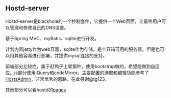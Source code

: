 Hostd-server
---------
Hostd-server是blackhole的一个控制套件，它提供一个Web页面，让最终用户可以管理和修改自己的DNS设置。

基于Spring MVC、myBatis、sqlite进行开发。

计划内置jetty作为web容器，sqlite作为存储，是个开箱可用的服务器。但是也可以用其他容易进行部署，并提供mysql连接的支持。

前端部分比较烂，属于赶鸭子上架那种，使用bootstrap做的，希望能做到自适应。js部分使用jQuery和codeMirror。主要配置的选取和编辑功能参考了[HostsAdmin](https://github.com/tg123/chrome-hostadmin)，非常优秀的思路，在此感谢@tg123。

其他部分可以看hostd的[pages](http://code4craft.github.io/hostd/)